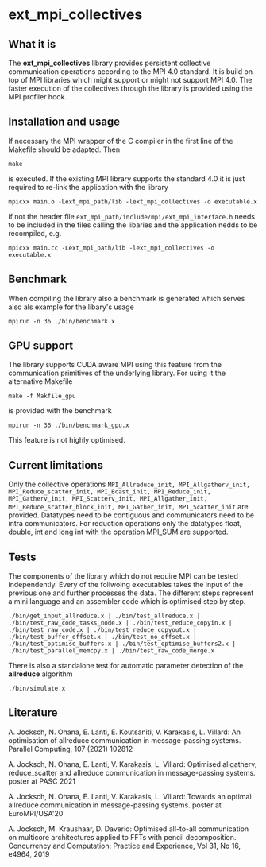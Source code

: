 # ext_mpi_collectives

## What it is

The **ext_mpi_collectives** library provides persistent collective communication operations according to the MPI 4.0 standard. It is build on top of MPI libraries which might support or might not support MPI 4.0. The faster execution of the collectives through the library is provided using the MPI profiler hook.

## Installation and usage

If necessary the MPI wrapper of the C compiler in the first line of the Makefile should be adapted. Then

```
make
```

is executed. If the existing MPI library supports the standard 4.0 it is just required to re-link the application with the library

```
mpicxx main.o -Lext_mpi_path/lib -lext_mpi_collectives -o executable.x
```

if not the header file `ext_mpi_path/include/mpi/ext_mpi_interface.h` needs to be included in the files calling the libaries and the application nedds to be recompiled, e.g.

```
mpicxx main.cc -Lext_mpi_path/lib -lext_mpi_collectives -o executable.x
```

## Benchmark

When compiling the library also a benchmark is generated which serves also als example for the libary's usage

```
mpirun -n 36 ./bin/benchmark.x
```

## GPU support

The library supports CUDA aware MPI using this feature from the communication primitives of the underlying library. For using it the alternative Makefile

```
make -f Makfile_gpu
```

is provided with the benchmark

```
mpirun -n 36 ./bin/benchmark_gpu.x
```

This feature is not highly optimised.

## Current limitations

Only the collective operations `MPI_Allreduce_init, MPI_Allgatherv_init, MPI_Reduce_scatter_init, MPI_Bcast_init, MPI_Reduce_init, MPI_Gatherv_init, MPI_Scatterv_init, MPI_Allgather_init, MPI_Reduce_scatter_block_init, MPI_Gather_init, MPI_Scatter_init` are provided. Datatypes need to be contiguous and communicators need to be intra communicators. For reduction operations only the datatypes float, double, int and long int with the operation MPI_SUM are supported.

## Tests

The components of the library which do not require MPI can be tested independently. Every of the follwoing executables takes the input of the previous one and further processes the data. The different steps represent a mini language and an assembler code which is optimised step by step.

```
./bin/get_input_allreduce.x | ./bin/test_allreduce.x | ./bin/test_raw_code_tasks_node.x | ./bin/test_reduce_copyin.x | ./bin/test_raw_code.x | ./bin/test_reduce_copyout.x | ./bin/test_buffer_offset.x | ./bin/test_no_offset.x | ./bin/test_optimise_buffers.x | ./bin/test_optimise_buffers2.x | ./bin/test_parallel_memcpy.x | ./bin/test_raw_code_merge.x
```

There is also a standalone test for automatic parameter detection of the **allreduce** algorithm

```
./bin/simulate.x
```

## Literature

A. Jocksch, N. Ohana, E. Lanti, E. Koutsaniti, V. Karakasis, L. Villard: An optimisation of allreduce communication in message-passing systems. Parallel Computing, 107 (2021) 102812

A. Jocksch, N. Ohana, E. Lanti, V. Karakasis, L. Villard: Optimised allgatherv, reduce_scatter and allreduce communication in message-passing systems. poster at PASC 2021

A. Jocksch, N. Ohana, E. Lanti, V. Karakasis, L. Villard: Towards an optimal allreduce communication in message-passing systems. poster at EuroMPI/USA'20

A. Jocksch, M. Kraushaar, D. Daverio: Optimised all-to-all communication on multicore architectures applied to FFTs with pencil decomposition. Concurrency and Computation: Practice and Experience, Vol 31, No 16, e4964, 2019
